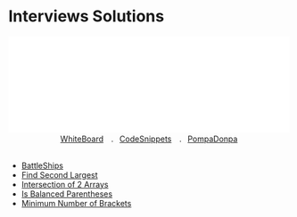 <h1>Interviews Solutions</h1>

<div align="center">
    <img src="../Assets/interviews/carbon.svg" style="width:600px"/>
</div> 

<div align="center" >
    <a href="https://github.com/PompaDonpa/WhiteBoard">WhiteBoard</a>&emsp;.&ensp;
    <a href="https://github.com/PompaDonpa/CodeSnippets">CodeSnippets</a>&emsp;.&ensp;
    <a href="https://github.com/PompaDonpa/">PompaDonpa</a>
</div> 

<br />


-   [BattleShips](/battleships/index.js)
-   [Find Second Largest](/find-second-largest-element-array/index.js)
-   [Intersection of 2 Arrays](/intersection-of-two-arrays/index.js)
-   [Is Balanced Parentheses](/is-balanced-parentheses/index.js)
-   [Minimum Number of Brackets](/minimum-number-of-brackets/index.js)